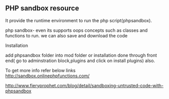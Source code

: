 PHP sandbox resource
------------------------------------------------------------------------------------------------------
 It provide the runtime environment to run the php script(phpsandbox).
 
 php sandbox-  even its supports oops concepts such as classes and functions to run.
 we can also save and download the code
 
 Installation
 
 
   add phpsandbox folder into mod folder or
   installation  done through front end( go to adminstration block,plugins and click on install plugins) also.




  To get more info refer below links    
   http://sandbox.onlinephpfunctions.com/
   
   http://www.fieryprophet.com/blog/detail/sandboxing-untrusted-code-with-phpsandbox
